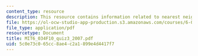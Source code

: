 ```yaml
---
content_type: resource
description: This resource contains information related to nearest neighbors.
file: https://ol-ocw-studio-app-production.s3.amazonaws.com/courses/6-034-artificial-intelligence-fall-2010/5c0e73c065cc8ae4c2a1899e4d4417f7_MIT6_034F10_quiz3_2007.pdf
file_type: application/pdf
resourcetype: Document
title: MIT6_034F10_quiz3_2007.pdf
uid: 5c0e73c0-65cc-8ae4-c2a1-899e4d4417f7
---
```

